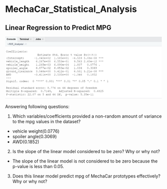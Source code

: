# MechaCar_Statistical_Analysis
## Linear Regression to Predict MPG

<img src="screenshot/Deliverable 1- Linear Regression.png">

Answering following questions: 
1. Which variables/coefficients provided a non-random amount of variance to the mpg values in the dataset?
 - vehicle weight(0.0776)
 - spoiler angle(0.3069)
 - AWD(0.1852)
2. Is the slope of the linear model considered to be zero? Why or why not?
 - The slope of the linear model is not considered to be zero because the p-value is less than 0.05.
3. Does this linear model predict mpg of MechaCar prototypes effectively? Why or why not?

